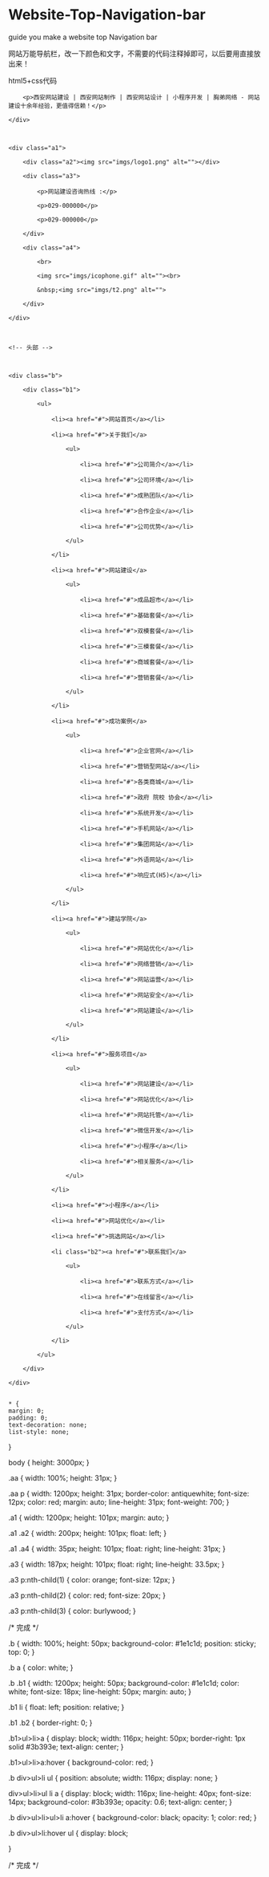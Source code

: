 # Website-Top-Navigation-bar
guide you make a website top Navigation bar

网站万能导航栏，改一下颜色和文字，不需要的代码注释掉即可，以后要用直接放出来！

html5+css代码

<div class="aa">

        <p>西安网站建设 | 西安网站制作 | 西安网站设计 | 小程序开发 | 胸弟网络 - 网站建设十余年经验，更值得信赖！</p>

    </div>



    <div class="a1">

        <div class="a2"><img src="imgs/logo1.png" alt=""></div>

        <div class="a3">

            <p>网站建设咨询热线 :</p>

            <p>029-000000</p>

            <p>029-000000</p>

        </div>

        <div class="a4">

            <br>

            <img src="imgs/icophone.gif" alt=""><br>

            &nbsp;<img src="imgs/t2.png" alt="">

        </div>

    </div>



    <!-- 头部 -->



    <div class="b">

        <div class="b1">

            <ul>

                <li><a href="#">网站首页</a></li>

                <li><a href="#">关于我们</a>

                    <ul>

                        <li><a href="#">公司简介</a></li>

                        <li><a href="#">公司环境</a></li>

                        <li><a href="#">成熟团队</a></li>

                        <li><a href="#">合作企业</a></li>

                        <li><a href="#">公司优势</a></li>

                    </ul>

                </li>

                <li><a href="#">网站建设</a>

                    <ul>

                        <li><a href="#">成品超市</a></li>

                        <li><a href="#">基础套餐</a></li>

                        <li><a href="#">双模套餐</a></li>

                        <li><a href="#">三模套餐</a></li>

                        <li><a href="#">商城套餐</a></li>

                        <li><a href="#">营销套餐</a></li>

                    </ul>

                </li>

                <li><a href="#">成功案例</a>

                    <ul>

                        <li><a href="#">企业官网</a></li>

                        <li><a href="#">营销型网站</a></li>

                        <li><a href="#">各类商城</a></li>

                        <li><a href="#">政府 院校 协会</a></li>

                        <li><a href="#">系统开发</a></li>

                        <li><a href="#">手机网站</a></li>

                        <li><a href="#">集团网站</a></li>

                        <li><a href="#">外语网站</a></li>

                        <li><a href="#">响应式(H5)</a></li>

                    </ul>

                </li>

                <li><a href="#">建站学院</a>

                    <ul>

                        <li><a href="#">网站优化</a></li>

                        <li><a href="#">网络营销</a></li>

                        <li><a href="#">网站运营</a></li>

                        <li><a href="#">网站安全</a></li>

                        <li><a href="#">网站建设</a></li>

                    </ul>

                </li>

                <li><a href="#">服务项目</a>

                    <ul>

                        <li><a href="#">网站建设</a></li>

                        <li><a href="#">网站优化</a></li>

                        <li><a href="#">网站托管</a></li>

                        <li><a href="#">微信开发</a></li>

                        <li><a href="#">小程序</a></li>

                        <li><a href="#">相关服务</a></li>

                    </ul>

                </li>

                <li><a href="#">小程序</a></li>

                <li><a href="#">网站优化</a></li>

                <li><a href="#">挑选网站</a></li>

                <li class="b2"><a href="#">联系我们</a>

                    <ul>

                        <li><a href="#">联系方式</a></li>

                        <li><a href="#">在线留言</a></li>

                        <li><a href="#">支付方式</a></li>

                    </ul>

                </li>

            </ul>

        </div>

    </div>


    * {
    margin: 0;
    padding: 0;
    text-decoration: none;
    list-style: none;
}



body {
    height: 3000px;
}

.aa {
    width: 100%;
    height: 31px;
}

.aa p {
    width: 1200px;
    height: 31px;
    border-color: antiquewhite;
    font-size: 12px;
    color: red;
    margin: auto;
    line-height: 31px;
    font-weight: 700;
}

.a1 {
    width: 1200px;
    height: 101px;
    margin: auto;
}

.a1 .a2 {
    width: 200px;
    height: 101px;
    float: left;
}

.a1 .a4 {
    width: 35px;
    height: 101px;
    float: right;
    line-height: 31px;
}

.a3 {
    width: 187px;
    height: 101px;
    float: right;
    line-height: 33.5px;
}

.a3 p:nth-child(1) {
    color: orange;
    font-size: 12px;
}

.a3 p:nth-child(2) {
    color: red;
    font-size: 20px;
}

.a3 p:nth-child(3) {
    color: burlywood;
}

/* 完成 */

.b {
    width: 100%;
    height: 50px;
    background-color: #1e1c1d;
    position: sticky;
    top: 0;
}

.b a {
    color: white;
}

.b .b1 {
    width: 1200px;
    height: 50px;
    background-color: #1e1c1d;
    color: white;
    font-size: 18px;
    line-height: 50px;
    margin: auto;
}

.b1 li {
    float: left;
    position: relative;
}

.b1 .b2 {
    border-right: 0;
}

.b1>ul>li>a {
    display: block;
    width: 116px;
    height: 50px;
    border-right: 1px solid #3b393e;
    text-align: center;
}

.b1>ul>li>a:hover {
    background-color: red;
}

.b div>ul>li ul {
    position: absolute;
    width: 116px;
    display: none;
}

div>ul>li>ul li a {
    display: block;
    width: 116px;
    line-height: 40px;
    font-size: 14px;
    background-color: #3b393e;
    opacity: 0.6;
    text-align: center;
}

.b div>ul>li>ul>li a:hover {
    background-color: black;
    opacity: 1;
    color: red;
}

.b div>ul>li:hover ul {
    display: block;

}


/* 完成 */
